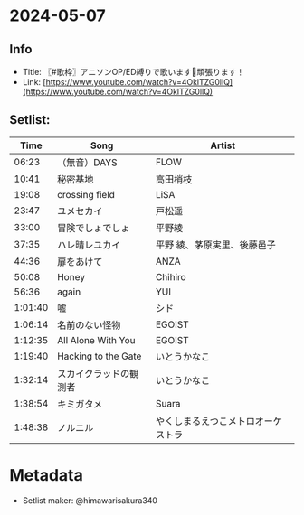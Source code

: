 # 2024-05-07

## Info
- Title: 〖#歌枠〗アニソンOP/ED縛りで歌います🎤頑張ります！
- Link: [https://www.youtube.com/watch?v=4OklTZG0llQ](https://www.youtube.com/watch?v=4OklTZG0llQ)

## Setlist:
| Time     | Song                             | Artist                       |
|----------|----------------------------------|------------------------------|
| 06:23    | （無音）DAYS                     | FLOW                         |
| 10:41    | 秘密基地                          | 高田梢枝                      |
| 19:08    | crossing field                   | LiSA                         |
| 23:47    | ユメセカイ                         | 戸松遥                        |
| 33:00    | 冒険でしょでしょ                   | 平野綾                        |
| 37:35    | ハレ晴レユカイ                      | 平野 綾、茅原実里、後藤邑子     |
| 44:36    | 扉をあけて                        | ANZA                         |
| 50:08    | Honey                            | Chihiro                      |
| 56:36    | again                            | YUI                          |
| 1:01:40  | 嘘                               | シド                          |
| 1:06:14  | 名前のない怪物                     | EGOIST                       |
| 1:12:35  | All Alone With You               | EGOIST                       |
| 1:19:40  | Hacking to the Gate              | いとうかなこ                  |
| 1:32:14  | スカイクラッドの観測者              | いとうかなこ                  |
| 1:38:54  | キミガタメ                         | Suara                        |
| 1:48:38  | ノルニル                          | やくしまるえつこメトロオーケストラ |

# Metadata
- Setlist maker: @himawarisakura340
